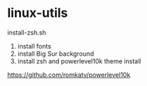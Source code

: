 # linux-utils

install-zsh.sh
1. install fonts
2. install Big Sur background
3. install zsh and powerlevel10k theme install

https://github.com/romkatv/powerlevel10k
